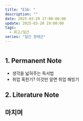 ```yaml
---
title: "E16: "
description: ""
date: 2025-03-20 17:00:00:00
update: 2025-03-20 19:00:00
tags:
  - 회고/일간
series: "일간 장태근" 
---
```


![]()

## 1. Permanent Note

- 생각을 넓혀주는 독서법
- 취업 혹한기? 이것만 알면 취업 해빙기

## 2. Literature Note

## 마치며 


